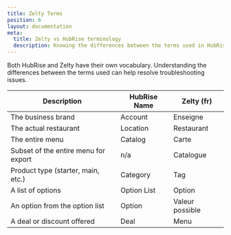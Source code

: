 ```yaml
---
title: Zelty Terms
position: 6
layout: documentation
meta:
  title: Zelty vs HubRise terminology
  description: Knowing the differences between the terms used in HubRise versus the terms used in Zelty can help you troubleshoot issues.
---
```


Both HubRise and Zelty have their own vocabulary. Understanding the differences between the terms used can help resolve troubleshooting issues.

| Description                          | HubRise Name | Zelty (fr)      |
| ------------------------------------ | ------------ | --------------- |
| The business brand                   | Account      | Enseigne        |
| The actual restaurant                | Location     | Restaurant      |
| The entire menu                      | Catalog      | Carte           |
| Subset of the entire menu for export | n/a          | Catalogue       |
| Product type (starter, main, etc.)   | Category     | Tag             |
| A list of options                    | Option List  | Option          |
| An option from the option list       | Option       | Valeur possible |
| A deal or discount offered           | Deal         | Menu            |
